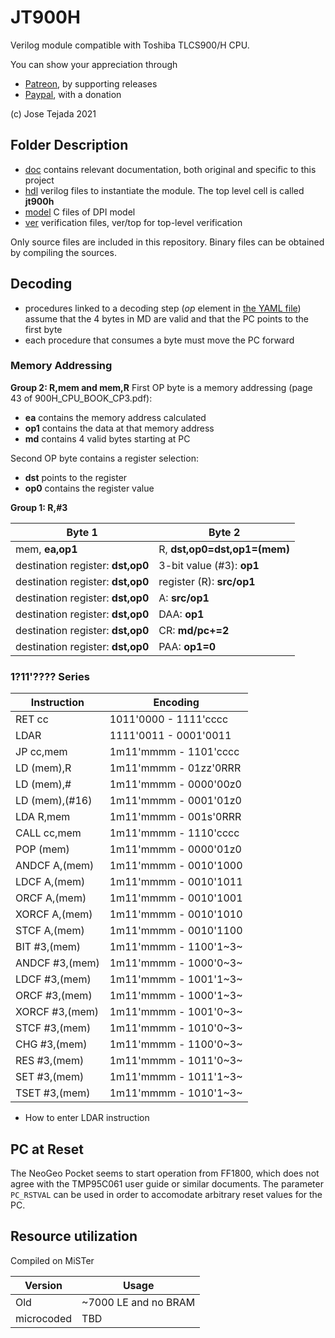 # JT900H

Verilog module compatible with Toshiba TLCS900/H CPU.

You can show your appreciation through
* [Patreon](https://patreon.com/jotego), by supporting releases
* [Paypal](https://paypal.me/topapate), with a donation

(c) Jose Tejada 2021

## Folder Description

* [doc](doc) contains relevant documentation, both original and specific to this project
* [hdl](hdl) verilog files to instantiate the module. The top level cell is called **jt900h**
* [model](model) C files of DPI model
* [ver](ver) verification files, ver/top for top-level verification

Only source files are included in this repository. Binary files can be obtained by compiling the sources.

## Decoding

- procedures linked to a decoding step (_op_ element in [the YAML file](hdl/900h.yaml)) assume that the 4 bytes in MD are valid and that the PC points to the first byte
- each procedure that consumes a byte must move the PC forward

### Memory Addressing

**Group 2: R,mem and mem,R**
First OP byte is a memory addressing (page 43 of 900H_CPU_BOOK_CP3.pdf):

- **ea** contains the memory address calculated
- **op1** contains the data at that memory address
- **md** contains 4 valid bytes starting at PC

Second OP byte contains a register selection:

- **dst** points to the register
- **op0** contains the register value

**Group 1: R,#3**

| Byte 1                            | Byte 2                       |
| --------------------------------- | ---------------------------- |
| mem, **ea,op1**                   | R, **dst,op0=dst,op1=(mem)** |
| destination register: **dst,op0** | 3-bit value (#3): **op1**    |
| destination register: **dst,op0** | register (R): **src/op1**    |
| destination register: **dst,op0** | A: **src/op1**               |
| destination register: **dst,op0** | DAA: **op1**                 |
| destination register: **dst,op0** | CR:  **md/pc+=2**            |
| destination register: **dst,op0** | PAA: **op1=0**               |

###  1?11'???? Series

| Instruction         | Encoding                |
| ------------------- | ----------------------- |
| RET cc              | 1011'0000 - 1111'cccc   |
| LDAR                | 1111'0011 - 0001'0011   |
| JP cc,mem           | 1m11'mmmm - 1101'cccc   |
| LD (mem),R          | 1m11'mmmm - 01zz'0RRR   |
| LD<W> (mem),#       | 1m11'mmmm - 0000'00z0   |
| LD<W> (mem),(#16)   | 1m11'mmmm - 0001'01z0   |
| LDA R,mem           | 1m11'mmmm - 001s'0RRR   |
| CALL cc,mem         | 1m11'mmmm - 1110'cccc   |
| POP<W> (mem)        | 1m11'mmmm - 0000'01z0   |
| ANDCF  A,(mem)      | 1m11'mmmm - 0010'1000   |
| LDCF   A,(mem)      | 1m11'mmmm - 0010'1011   |
| ORCF   A,(mem)      | 1m11'mmmm - 0010'1001   |
| XORCF  A,(mem)      | 1m11'mmmm - 0010'1010   |
| STCF   A,(mem)      | 1m11'mmmm - 0010'1100   |
| BIT   #3,(mem)      | 1m11'mmmm - 1100'1~3~   |
| ANDCF #3,(mem)      | 1m11'mmmm - 1000'0~3~   |
| LDCF  #3,(mem)      | 1m11'mmmm - 1001'1~3~   |
| ORCF  #3,(mem)      | 1m11'mmmm - 1000'1~3~   |
| XORCF #3,(mem)      | 1m11'mmmm - 1001'0~3~   |
| STCF  #3,(mem)      | 1m11'mmmm - 1010'0~3~   |
| CHG   #3,(mem)      | 1m11'mmmm - 1100'0~3~   |
| RES   #3,(mem)      | 1m11'mmmm - 1011'0~3~   |
| SET   #3,(mem)      | 1m11'mmmm - 1011'1~3~   |
| TSET  #3,(mem)      | 1m11'mmmm - 1010'1~3~   |





- How to enter LDAR instruction

## PC at Reset

The NeoGeo Pocket seems to start operation from FF1800, which does not agree with the TMP95C061 user guide or similar documents. The parameter `PC_RSTVAL` can be used in order to accomodate arbitrary reset values for the PC.

## Resource utilization

Compiled on MiSTer

| Version    | Usage                |
| ---------- | -------------------- |
| Old        | ~7000 LE and no BRAM |
| microcoded | TBD                  |
